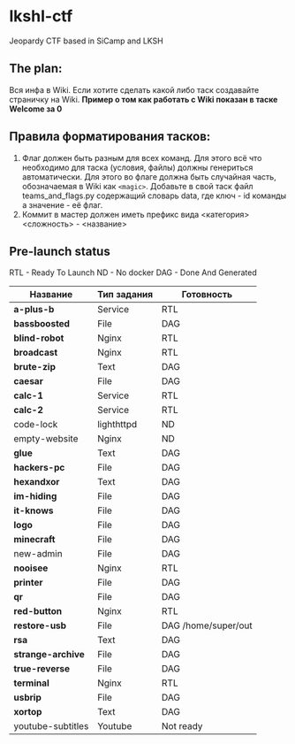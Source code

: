 # lkshl-ctf
Jeopardy CTF based in SiCamp and LKSH

## The plan:
Вся инфа в Wiki. Если хотите сделать какой либо таск создавайте страничку на Wiki. **Пример о том как работать с Wiki показан в таске Welcome за 0**

## Правила форматирования тасков:
1. Флаг должен быть разным для всех команд. Для этого всё что необходимо для таска (условия, файлы) должны генериться автоматически. Для этого во флаге должна быть случайная часть, обозначаемая в Wiki как `<magic>`. Добавьте в свой таск файл teams_and_flags.py содержащий словарь data, где ключ - id команды а значение - её флаг.
2. Коммит в мастер должен иметь префикс вида <категория> <сложность> - <название>

## Pre-launch status

RTL -  Ready To Launch
ND - No docker
DAG - Done And Generated

Название|Тип задания|Готовность
 ------ | --------- | -------- 
**a-plus-b** | Service | RTL
**bassboosted** | File | DAG 
**blind-robot** | Nginx | RTL
**broadcast** | Nginx | RTL
**brute-zip** | Text | DAG
**caesar** | File | DAG
**calc-1** | Service | RTL
**calc-2** | Service | RTL
code-lock | lighthttpd | ND
empty-website | Nginx | ND
**glue** | Text | DAG
**hackers-pc** | File | DAG
**hexandxor** | Text | DAG
**im-hiding** | File | DAG
**it-knows** | File | DAG
**logo** | File | DAG
**minecraft** | File | DAG
new-admin | File | DAG
**nooisee** | Nginx | RTL
**printer** | File | DAG
**qr** | File | DAG
**red-button** | Nginx | RTL
**restore-usb** | File | DAG /home/super/out
**rsa** | Text | DAG
**strange-archive** | File | DAG
**true-reverse** | File | DAG
**terminal** | Nginx | RTL
**usbrip** | File | DAG
**xortop** | Text | DAG
youtube-subtitles | Youtube | Not ready
